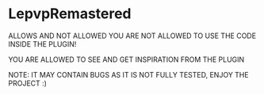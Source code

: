 # LepvpRemastered
ALLOWS AND NOT ALLOWED
YOU ARE NOT ALLOWED TO USE THE CODE INSIDE THE PLUGIN!

YOU ARE ALLOWED TO SEE AND GET INSPIRATION FROM THE PLUGIN

NOTE: 
IT MAY CONTAIN BUGS AS IT IS NOT FULLY TESTED, ENJOY THE PROJECT :)
